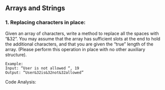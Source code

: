 ## Arrays and Strings
### 1. Replacing characters in place:

Given an array of characters, write a method to replace all the spaces with “&32”.
You may assume that the array has sufficient slots at the end to hold the additional
characters, and that you are given the “true” length of the array. (Please perform this
operation in place with no other auxiliary structure).


    Example:
    Input: “User is not allowed “, 19
    Output: “User&32is&32not&32allowed”

Code Analysis:

